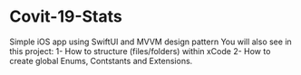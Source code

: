 # Covit-19-Stats
Simple iOS app using SwiftUI and MVVM design pattern
You will also see in this project:
1- How to structure (files/folders) within xCode
2- How to create global Enums, Contstants and Extensions.
